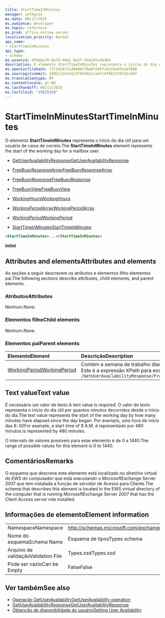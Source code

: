 ```yaml
---
title: StartTimeInMinutes
manager: sethgros
ms.date: 09/17/2015
ms.audience: Developer
ms.topic: reference
ms.prod: office-online-server
localization_priority: Normal
api_name:
- StartTimeInMinutes
api_type:
- schema
ms.assetid: 0fb60a78-6e79-4601-8e2f-5bd245c46d69
description: O elemento StartTimeInMinutes representa o início do dia útil para um usuário de caixa de correio.
ms.openlocfilehash: f3f1d26731d0406ff8a0fd45fc0243a9feabf886
ms.sourcegitcommit: 34041125dc8c5f993b21cebfc4f8b72f0fd2cb6f
ms.translationtype: MT
ms.contentlocale: pt-BR
ms.lasthandoff: 06/11/2018
ms.locfileid: "19825558"
---
```

# <a name="starttimeinminutes"></a><span data-ttu-id="cf45d-103">StartTimeInMinutes</span><span class="sxs-lookup"><span data-stu-id="cf45d-103">StartTimeInMinutes</span></span>

<span data-ttu-id="cf45d-104">O elemento **StartTimeInMinutes** representa o início do dia útil para um usuário de caixa de correio.</span><span class="sxs-lookup"><span data-stu-id="cf45d-104">The **StartTimeInMinutes** element represents the start of the working day for a mailbox user.</span></span> 
  
- [<span data-ttu-id="cf45d-105">GetUserAvailabilityResponse</span><span class="sxs-lookup"><span data-stu-id="cf45d-105">GetUserAvailabilityResponse</span></span>](getuseravailabilityresponse.md)
  
- [<span data-ttu-id="cf45d-106">FreeBusyResponseArray</span><span class="sxs-lookup"><span data-stu-id="cf45d-106">FreeBusyResponseArray</span></span>](freebusyresponsearray.md)
  
- [<span data-ttu-id="cf45d-107">FreeBusyResponse</span><span class="sxs-lookup"><span data-stu-id="cf45d-107">FreeBusyResponse</span></span>](freebusyresponse.md)
  
- [<span data-ttu-id="cf45d-108">FreeBusyView</span><span class="sxs-lookup"><span data-stu-id="cf45d-108">FreeBusyView</span></span>](freebusyview.md)
  
- [<span data-ttu-id="cf45d-109">WorkingHours</span><span class="sxs-lookup"><span data-stu-id="cf45d-109">WorkingHours</span></span>](workinghours-ex15websvcsotherref.md)
  
- [<span data-ttu-id="cf45d-110">WorkingPeriodArray</span><span class="sxs-lookup"><span data-stu-id="cf45d-110">WorkingPeriodArray</span></span>](workingperiodarray.md)
  
- [<span data-ttu-id="cf45d-111">WorkingPeriod</span><span class="sxs-lookup"><span data-stu-id="cf45d-111">WorkingPeriod</span></span>](workingperiod.md)
  
- [<span data-ttu-id="cf45d-112">StartTimeInMinutes</span><span class="sxs-lookup"><span data-stu-id="cf45d-112">StartTimeInMinutes</span></span>](starttimeinminutes.md)
  
```xml
<StartTimeInMinutes>...</StartTimeInMinutes>
```

<span data-ttu-id="cf45d-113">**int**</span><span class="sxs-lookup"><span data-stu-id="cf45d-113">**int**</span></span>

## <a name="attributes-and-elements"></a><span data-ttu-id="cf45d-114">Attributes and elements</span><span class="sxs-lookup"><span data-stu-id="cf45d-114">Attributes and elements</span></span>

<span data-ttu-id="cf45d-115">As seções a seguir descrevem os atributos e elementos filho elementos pai.</span><span class="sxs-lookup"><span data-stu-id="cf45d-115">The following sections describe attributes, child elements, and parent elements.</span></span>
  
### <a name="attributes"></a><span data-ttu-id="cf45d-116">Atributos</span><span class="sxs-lookup"><span data-stu-id="cf45d-116">Attributes</span></span>

<span data-ttu-id="cf45d-117">Nenhum.</span><span class="sxs-lookup"><span data-stu-id="cf45d-117">None.</span></span>
  
### <a name="child-elements"></a><span data-ttu-id="cf45d-118">Elementos filho</span><span class="sxs-lookup"><span data-stu-id="cf45d-118">Child elements</span></span>

<span data-ttu-id="cf45d-119">Nenhum.</span><span class="sxs-lookup"><span data-stu-id="cf45d-119">None.</span></span>
  
### <a name="parent-elements"></a><span data-ttu-id="cf45d-120">Elementos pai</span><span class="sxs-lookup"><span data-stu-id="cf45d-120">Parent elements</span></span>

|<span data-ttu-id="cf45d-121">**Elemento**</span><span class="sxs-lookup"><span data-stu-id="cf45d-121">**Element**</span></span>|<span data-ttu-id="cf45d-122">**Descrição**</span><span class="sxs-lookup"><span data-stu-id="cf45d-122">**Description**</span></span>|
|:-----|:-----|
|[<span data-ttu-id="cf45d-123">WorkingPeriod</span><span class="sxs-lookup"><span data-stu-id="cf45d-123">WorkingPeriod</span></span>](workingperiod.md) <br/> |<span data-ttu-id="cf45d-124">Contém a semana de trabalho dias e horas do usuário da caixa de correio.</span><span class="sxs-lookup"><span data-stu-id="cf45d-124">Contains the work week days and hours of the mailbox user.</span></span>  <br/> <span data-ttu-id="cf45d-125">Este é a expressão XPath para esse elemento:</span><span class="sxs-lookup"><span data-stu-id="cf45d-125">The following is the XPath expression to this element:</span></span>  <br/>  `/GetUserAvailabilityResponse/FreeBusyResponseArray/FreeBusyResponse/FreeBusyView/WorkingHours/WorkingPeriodArray/WorkingPeriod` <br/> |
   
## <a name="text-value"></a><span data-ttu-id="cf45d-126">Text value</span><span class="sxs-lookup"><span data-stu-id="cf45d-126">Text value</span></span>

<span data-ttu-id="cf45d-127">É necessário um valor de texto.</span><span class="sxs-lookup"><span data-stu-id="cf45d-127">A text value is required.</span></span> <span data-ttu-id="cf45d-128">O valor de texto representa o início do dia útil por quantos minutos decorridos desde o início do dia.</span><span class="sxs-lookup"><span data-stu-id="cf45d-128">The text value represents the start of the working day by how many minutes have elapsed since the day began.</span></span> <span data-ttu-id="cf45d-129">Por exemplo, uma hora de início das 8: 00</span><span class="sxs-lookup"><span data-stu-id="cf45d-129">For example, a start time of 8 A.M.</span></span> <span data-ttu-id="cf45d-130">é representado por 480 minutos.</span><span class="sxs-lookup"><span data-stu-id="cf45d-130">is represented by 480 minutes.</span></span>
  
<span data-ttu-id="cf45d-131">O intervalo de valores possíveis para esse elemento é de 0 a 1440.</span><span class="sxs-lookup"><span data-stu-id="cf45d-131">The range of possible values for this element is 0 to 1440.</span></span>
  
## <a name="remarks"></a><span data-ttu-id="cf45d-132">Comentários</span><span class="sxs-lookup"><span data-stu-id="cf45d-132">Remarks</span></span>

<span data-ttu-id="cf45d-133">O esquema que descreve este elemento está localizado no diretório virtual do EWS do computador que está executando o MicrosoftExchange Server 2007 que tem instalada a função de servidor de Acesso para Cliente.</span><span class="sxs-lookup"><span data-stu-id="cf45d-133">The schema that describes this element is located in the EWS virtual directory of the computer that is running MicrosoftExchange Server 2007 that has the Client Access server role installed.</span></span>
  
## <a name="element-information"></a><span data-ttu-id="cf45d-134">Informações de elemento</span><span class="sxs-lookup"><span data-stu-id="cf45d-134">Element information</span></span>

|||
|:-----|:-----|
|<span data-ttu-id="cf45d-135">Namespace</span><span class="sxs-lookup"><span data-stu-id="cf45d-135">Namespace</span></span>  <br/> |http://schemas.microsoft.com/exchange/services/2006/types  <br/> |
|<span data-ttu-id="cf45d-136">Nome do esquema</span><span class="sxs-lookup"><span data-stu-id="cf45d-136">Schema Name</span></span>  <br/> |<span data-ttu-id="cf45d-137">Esquema de tipos</span><span class="sxs-lookup"><span data-stu-id="cf45d-137">Types schema</span></span>  <br/> |
|<span data-ttu-id="cf45d-138">Arquivo de validação</span><span class="sxs-lookup"><span data-stu-id="cf45d-138">Validation File</span></span>  <br/> |<span data-ttu-id="cf45d-139">Types.xsd</span><span class="sxs-lookup"><span data-stu-id="cf45d-139">Types.xsd</span></span>  <br/> |
|<span data-ttu-id="cf45d-140">Pode ser vazio</span><span class="sxs-lookup"><span data-stu-id="cf45d-140">Can be Empty</span></span>  <br/> |<span data-ttu-id="cf45d-141">False</span><span class="sxs-lookup"><span data-stu-id="cf45d-141">False</span></span>  <br/> |
   
## <a name="see-also"></a><span data-ttu-id="cf45d-142">Ver também</span><span class="sxs-lookup"><span data-stu-id="cf45d-142">See also</span></span>

- [<span data-ttu-id="cf45d-143">Operação GetUserAvailability</span><span class="sxs-lookup"><span data-stu-id="cf45d-143">GetUserAvailability operation</span></span>](getuseravailability-operation.md)
- [<span data-ttu-id="cf45d-144">GetUserAvailabilityResponse</span><span class="sxs-lookup"><span data-stu-id="cf45d-144">GetUserAvailabilityResponse</span></span>](getuseravailabilityresponse.md)
- [<span data-ttu-id="cf45d-145">Obtenção de disponibilidade do usuário</span><span class="sxs-lookup"><span data-stu-id="cf45d-145">Getting User Availability</span></span>](http://msdn.microsoft.com/library/d4133fcb-9b0f-4e6b-aadf-a389da83516a%28Office.15%29.aspx)

